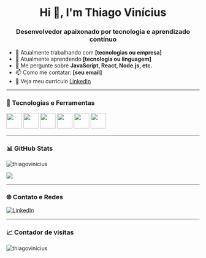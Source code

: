 <h1 align="center">Hi 👋, I'm Thiago Vinícius</h1>
<h3 align="center">Desenvolvedor apaixonado por tecnologia e aprendizado contínuo</h3>

- 🔭 Atualmente trabalhando com **[tecnologias ou empresa]**
- 🌱 Atualmente aprendendo **[tecnologia ou linguagem]**
- 💬 Me pergunte sobre **JavaScript, React, Node.js, etc.**
- 📫 Como me contatar: **[seu email]**
- 📄 Veja meu currículo [LinkedIn](https://www.linkedin.com/in/thiago-vin%C3%ADcius/)

---

### 🧰 Tecnologias e Ferramentas

<p align="left">
  <img src="https://cdn.jsdelivr.net/gh/devicons/devicon/icons/javascript/javascript-original.svg" width="40" height="40"/>
  <img src="https://cdn.jsdelivr.net/gh/devicons/devicon/icons/typescript/typescript-original.svg" width="40" height="40"/>
  <img src="https://cdn.jsdelivr.net/gh/devicons/devicon/icons/react/react-original.svg" width="40" height="40"/>
  <img src="https://cdn.jsdelivr.net/gh/devicons/devicon/icons/nodejs/nodejs-original.svg" width="40" height="40"/>
  <img src="https://cdn.jsdelivr.net/gh/devicons/devicon/icons/docker/docker-original.svg" width="40" height="40"/>
  <img src="https://cdn.jsdelivr.net/gh/devicons/devicon/icons/git/git-original.svg" width="40" height="40"/>
</p>

---

### 📊 GitHub Stats

<p align="left">
  <img src="https://github-readme-stats.vercel.app/api?username=thiagovinicius&show_icons=true&theme=tokyonight" alt="thiagovinicius" />
</p>

<p align="left">
  <img src="https://github-readme-stats.vercel.app/api/top-langs/?username=thiagovinicius&layout=compact&theme=tokyonight" />
</p>

---

### 🌐 Contato e Redes

[![LinkedIn](https://img.shields.io/badge/-LinkedIn-0e76a8?style=for-the-badge&logo=linkedin&logoColor=white)](https://www.linkedin.com/in/thiago-vin%C3%ADcius/)

---

### 📈 Contador de visitas

<p align="left">
  <img src="https://komarev.com/ghpvc/?username=thiagovinicius&label=Profile%20views&color=0e75b6&style=flat" alt="thiagovinicius" />
</p>
